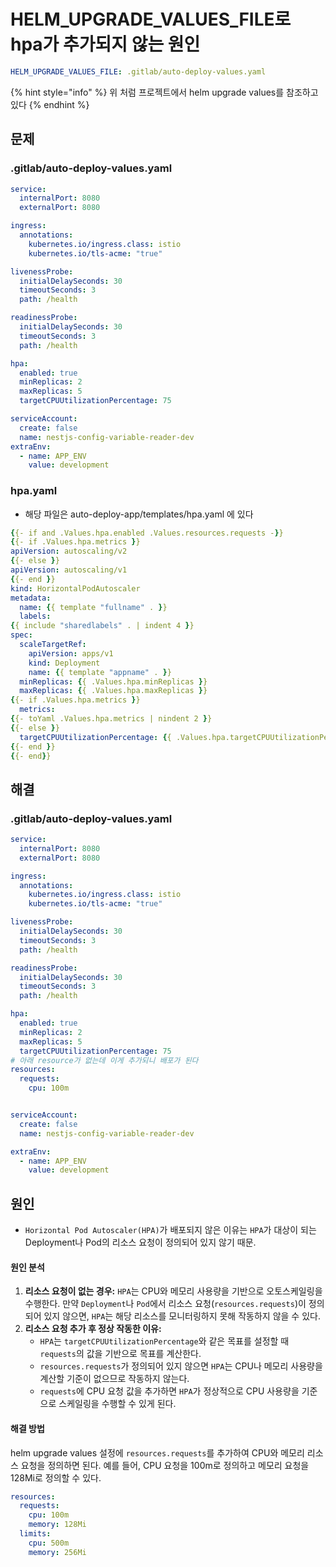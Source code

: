 # HELM\_UPGRADE\_VALUES\_FILE로 hpa가 추가되지 않는 원인

```yaml
HELM_UPGRADE_VALUES_FILE: .gitlab/auto-deploy-values.yaml
```

{% hint style="info" %}
위 처럼 프로젝트에서 helm upgrade values를 참조하고 있다
{% endhint %}



## 문제

### .gitlab/auto-deploy-values.yaml

```yaml
service:
  internalPort: 8080
  externalPort: 8080

ingress:
  annotations:
    kubernetes.io/ingress.class: istio
    kubernetes.io/tls-acme: "true"

livenessProbe:
  initialDelaySeconds: 30
  timeoutSeconds: 3
  path: /health

readinessProbe:
  initialDelaySeconds: 30
  timeoutSeconds: 3
  path: /health

hpa:
  enabled: true
  minReplicas: 2
  maxReplicas: 5
  targetCPUUtilizationPercentage: 75

serviceAccount:
  create: false
  name: nestjs-config-variable-reader-dev
extraEnv:
  - name: APP_ENV
    value: development
```

### hpa.yaml

* 해당 파일은 auto-deploy-app/templates/hpa.yaml 에 있다

```yaml
{{- if and .Values.hpa.enabled .Values.resources.requests -}}
{{- if .Values.hpa.metrics }}
apiVersion: autoscaling/v2
{{- else }}
apiVersion: autoscaling/v1
{{- end }}
kind: HorizontalPodAutoscaler
metadata:
  name: {{ template "fullname" . }}
  labels:
{{ include "sharedlabels" . | indent 4 }}
spec:
  scaleTargetRef:
    apiVersion: apps/v1
    kind: Deployment
    name: {{ template "appname" . }}
  minReplicas: {{ .Values.hpa.minReplicas }}
  maxReplicas: {{ .Values.hpa.maxReplicas }}
{{- if .Values.hpa.metrics }}
  metrics:
{{- toYaml .Values.hpa.metrics | nindent 2 }}
{{- else }}
  targetCPUUtilizationPercentage: {{ .Values.hpa.targetCPUUtilizationPercentage }}
{{- end }}
{{- end}}

```



## 해결

### .gitlab/auto-deploy-values.yaml

```yaml
service:
  internalPort: 8080
  externalPort: 8080

ingress:
  annotations:
    kubernetes.io/ingress.class: istio
    kubernetes.io/tls-acme: "true"

livenessProbe:
  initialDelaySeconds: 30
  timeoutSeconds: 3
  path: /health

readinessProbe:
  initialDelaySeconds: 30
  timeoutSeconds: 3
  path: /health

hpa:
  enabled: true
  minReplicas: 2
  maxReplicas: 5
  targetCPUUtilizationPercentage: 75
# 아래 resource가 없는데 이게 추가되니 배포가 된다
resources:
  requests:
    cpu: 100m


serviceAccount:
  create: false
  name: nestjs-config-variable-reader-dev

extraEnv:
  - name: APP_ENV
    value: development
```

## 원인

* `Horizontal Pod Autoscaler(HPA)`가 배포되지 않은 이유는 `HPA`가 대상이 되는 Deployment나 Pod의 리소스 요청이 정의되어 있지 않기 때문.

#### 원인 분석

1. **리소스 요청이 없는 경우:** `HPA`는 CPU와 메모리 사용량을 기반으로 오토스케일링을 수행한다. 만약 `Deployment`나 `Pod`에서 리소스 요청(`resources.requests`)이 정의되어 있지 않으면, `HPA`는 해당 리소스를 모니터링하지 못해 작동하지 않을 수 있다.
2. **리소스 요청 추가 후 정상 작동한 이유:**
   * `HPA`는 `targetCPUUtilizationPercentage`와 같은 목표를 설정할 때 `requests`의 값을 기반으로 목표를 계산한다.
   * `resources.requests`가 정의되어 있지 않으면 `HPA`는 CPU나 메모리 사용량을 계산할 기준이 없으므로 작동하지 않는다.
   * `requests`에 CPU 요청 값을 추가하면 `HPA`가 정상적으로 CPU 사용량을 기준으로 스케일링을 수행할 수 있게 된다.

#### 해결 방법

helm upgrade values 설정에 `resources.requests`를 추가하여 CPU와 메모리 리소스 요청을 정의하면 된다. 예를 들어, CPU 요청을 100m로 정의하고 메모리 요청을 128Mi로 정의할 수 있다.

```yaml
resources:
  requests:
    cpu: 100m
    memory: 128Mi
  limits:
    cpu: 500m
    memory: 256Mi
```





